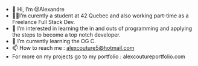 - 👋 Hi, I’m @Alexandre
- 👨‍💻I’m curently a student at 42 Quebec and also working part-time as a Freelance Full Stack Dev.
- 👀 I’m interested in learning the in and outs of programming and applying the steps to become a top notch developer.
- 🌱 I’m currently learning the OG C.
- 📫 How to reach me : alexcouture5@hotmail.com
- For more on my projects go to my portfolio : alexcoutureportfolio.com

<!---
demenciel/demenciel is a ✨ special ✨ repository because its `README.md` (this file) appears on your GitHub profile.
You can click the Preview link to take a look at your changes.
--->
